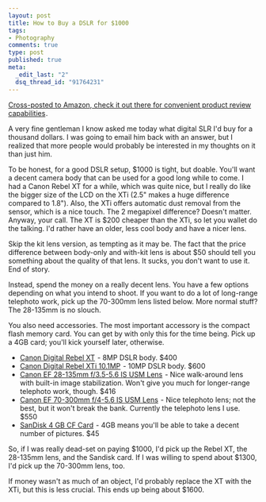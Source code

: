 ```yaml
--- 
layout: post
title: How to Buy a DSLR for $1000
tags: 
- Photography
comments: true
type: post
published: true
meta: 
  _edit_last: "2"
  dsq_thread_id: "91764231"
---
```

<a href="http://www.amazon.com/gp/redirect.html?ie=UTF8&amp;location=http%3A%2F%2Fwww.amazon.com%2Fgp%2Frichpub%2Fsyltguides%2Ffullview%2FRSORLQE7UTI0B&amp;tag=sixdollarchim-20&amp;linkCode=ur2&amp;camp=1789&amp;creative=9325">Cross-posted to Amazon, check it out there for convenient product review capabilities</a><img style="border:none !important; margin:0px !important;" src="http://www.assoc-amazon.com/e/ir?t=sixdollarchim-20&amp;l=ur2&amp;o=1" border="0" alt="" width="1" height="1" />.

A very fine gentleman I know asked me today what digital SLR I'd buy for a thousand dollars. I was going to email him back with an answer, but I realized that more people would probably be interested in my thoughts on it than just him.

To be honest, for a good DSLR setup, $1000 is tight, but doable. You'll want a decent camera body that can be used for a good long while to come. I had a Canon Rebel XT for a while, which was quite nice, but I really do like the bigger size of the LCD on the XTi (2.5" makes a huge difference compared to 1.8"). Also, the XTi offers automatic dust removal from the sensor, which is a nice touch. The 2 megapixel difference? Doesn't matter. Anyway, your call. The XT is $200 cheaper than the XTi, so let you wallet do the talking. I'd rather have an older, less cool body and have a nicer lens.

Skip the kit lens version, as tempting as it may be. The fact that the price difference between body-only and with-kit lens is about $50 should tell you something about the quality of that lens. It sucks, you don't want to use it. End of story.

Instead, spend the money on a really decent lens. You have a few options depending on what you intend to shoot. If you want to do a lot of long-range telephoto work, pick up the 70-300mm lens listed below. More normal stuff? The 28-135mm is no slouch.

You also need accessories. The most important accessory is the compact flash memory card. You can get by with only this for the time being. Pick up a 4GB card; you'll kick yourself later, otherwise.
<ul>
	<li><a href="http://www.amazon.com/gp/product/B0007QKMSC?ie=UTF8&amp;tag=sixdollarchim-20&amp;linkCode=as2&amp;camp=1789&amp;creative=9325&amp;creativeASIN=B0007QKMSC">Canon Digital Rebel XT</a><img style="border:none !important; margin:0px !important;" src="http://www.assoc-amazon.com/e/ir?t=sixdollarchim-20&amp;l=as2&amp;o=1&amp;a=B0007QKMSC" border="0" alt="" width="1" height="1" /> - 8MP DSLR body. $400</li>
	<li><a href="http://www.amazon.com/gp/product/B000I1ZWRW?ie=UTF8&amp;tag=sixdollarchim-20&amp;linkCode=as2&amp;camp=1789&amp;creative=9325&amp;creativeASIN=B000I1ZWRW">Canon Digital Rebel XTi 10.1MP</a><img style="border:none !important; margin:0px !important;" src="http://www.assoc-amazon.com/e/ir?t=sixdollarchim-20&amp;l=as2&amp;o=1&amp;a=B000I1ZWRW" border="0" alt="" width="1" height="1" /> - 10MP DSLR body. $600</li>
	<li><a href="http://www.amazon.com/gp/product/B00006I53S?ie=UTF8&amp;tag=sixdollarchim-20&amp;linkCode=as2&amp;camp=1789&amp;creative=9325&amp;creativeASIN=B00006I53S">Canon EF 28-135mm f/3.5-5.6 IS USM Lens</a><img style="border:none !important; margin:0px !important;" src="http://www.assoc-amazon.com/e/ir?t=sixdollarchim-20&amp;l=as2&amp;o=1&amp;a=B00006I53S" border="0" alt="" width="1" height="1" /> - Nice walk-around lens with built-in image stabilization. Won't give you much for longer-range telephoto work, though. $416</li>
	<li><a href="http://www.amazon.com/gp/product/B0007Y794O?ie=UTF8&amp;tag=sixdollarchim-20&amp;linkCode=as2&amp;camp=1789&amp;creative=9325&amp;creativeASIN=B0007Y794O">Canon EF 70-300mm f/4-5.6 IS USM Lens</a><img style="border:none !important; margin:0px !important;" src="http://www.assoc-amazon.com/e/ir?t=sixdollarchim-20&amp;l=as2&amp;o=1&amp;a=B0007Y794O" border="0" alt="" width="1" height="1" /> - Nice telephoto lens; not the best, but it won't break the bank. Currently the telephoto lens I use. $550</li>
	<li><a href="http://www.amazon.com/gp/product/B0008D76L0?ie=UTF8&amp;tag=sixdollarchim-20&amp;linkCode=as2&amp;camp=1789&amp;creative=9325&amp;creativeASIN=B0008D76L0">SanDisk 4 GB CF Card</a><img style="border:none !important; margin:0px !important;" src="http://www.assoc-amazon.com/e/ir?t=sixdollarchim-20&amp;l=as2&amp;o=1&amp;a=B0008D76L0" border="0" alt="" width="1" height="1" /> - 4GB means you'll be able to take a decent number of pictures. $45</li>
</ul>
So, if I was really dead-set on paying $1000, I'd pick up the Rebel XT, the 28-135mm lens, and the Sandisk card. If I was willing to spend about $1300, I'd pick up the 70-300mm lens, too.

If money wasn't as much of an object, I'd probably replace the XT with the XTi, but this is less crucial. This ends up being about $1600.
